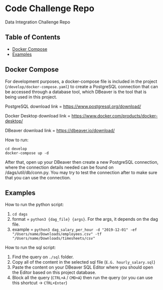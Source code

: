 # Code Challenge Repo

Data Integration Challenge Repo

## Table of Contents

- [Docker Compose](#docker-compose)
- [Examples](#examples)

## Docker Compose

For development purposes, a docker-compose file is included in the project (`/develop/docker-compose.yaml`) to create a PostgreSQL connection that can be accessed through a database tool, which DBeaver is the tool that is being used in this project.

PostgreSQL download link = https://www.postgresql.org/download/

Docker Desktop download link = https://www.docker.com/products/docker-desktop/

DBeaver download link = https://dbeaver.io/download/

How to run:

```
cd develop
docker-compose up -d
```

After that, open up your DBeaver then create a new PostgreSQL connection, where the connection details needed can be found on /dags/util/db/conn.py. You may try to test the connection after to make sure that you can use the connection.

## Examples

How to run the python script:

1. `cd dags`
2. format = `python3 {dag_file} {args}`. For the args, it depends on the dag file.
3. example = `python3 dag_salary_per_hour -d "2019-12-01" -ef "/Users/name/Downloads/employees.csv" -tf "/Users/name/Downloads/timesheets/csv"`

How to run the sql script:

1. Find the query on `./sql` folder.
2. Copy all of the content in the selected sql file (`E.G. hourly_salary.sql`)
3. Paste the content on your DBeaver SQL Editor where you should open the Editor based on this project database.
4. Block all the query (`CTRL+A` / `CMD+A`) then run the query (or you can use this shortcut -> `CTRL+Enter`)
